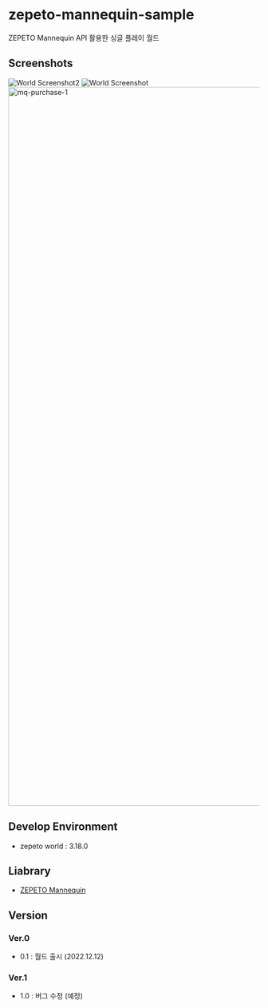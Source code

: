 # zepeto-mannequin-sample
ZEPETO Mannequin API 활용한 싱글 플레이 월드

## Screenshots
![World Screenshot2](https://user-images.githubusercontent.com/37354574/207000220-98556520-8b54-49c5-bf00-303a76d0e7f1.png)
![World Screenshot](https://user-images.githubusercontent.com/37354574/207000227-e64b55eb-98dd-4710-ba85-19ff1e12ec3b.png)
<img width="1440" alt="mq-purchase-1" src="https://user-images.githubusercontent.com/37354574/207000531-38d0880e-54a6-43bd-ab69-38d005a038a0.png">

## Develop Environment
- zepeto world : 3.18.0

## Liabrary
- [ZEPETO Mannequin](https://studio.zepeto.me/ko/guides/zepeto-mannequin)

## Version

### Ver.0
- 0.1 : 월드 출시 (2022.12.12)

### Ver.1
- 1.0 : 버그 수정 (예정)
